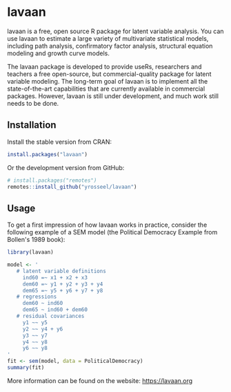 # lavaan

lavaan is a free, open source R package for latent variable analysis. You can
use lavaan to estimate a large variety of multivariate statistical models,
including path analysis, confirmatory factor analysis, structural equation
modeling and growth curve models.

The lavaan package is developed to provide useRs, researchers and teachers a
free open-source, but commercial-quality package for latent variable modeling.
The long-term goal of lavaan is to implement all the state-of-the-art
capabilities that are currently available in commercial packages. However,
lavaan is still under development, and much work still needs to be done.

## Installation

Install the stable version from CRAN:

```R
install.packages("lavaan")
```

Or the development version from GitHub:

```R
# install.packages("remotes")
remotes::install_github("yrosseel/lavaan")
```

## Usage

To get a first impression of how lavaan works in practice, consider the
following example of a SEM model (the Political Democracy Example from 
Bollen's 1989 book):

```R
library(lavaan)

model <- '
   # latent variable definitions
     ind60 =~ x1 + x2 + x3
     dem60 =~ y1 + y2 + y3 + y4
     dem65 =~ y5 + y6 + y7 + y8
   # regressions
     dem60 ~ ind60
     dem65 ~ ind60 + dem60
   # residual covariances
     y1 ~~ y5
     y2 ~~ y4 + y6
     y3 ~~ y7
     y4 ~~ y8
     y6 ~~ y8
'
fit <- sem(model, data = PoliticalDemocracy)
summary(fit)
```

More information can be found on the website: https://lavaan.org
